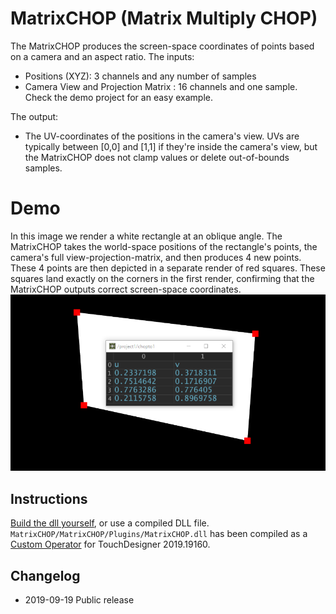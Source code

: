 # MatrixCHOP (Matrix Multiply CHOP)
The MatrixCHOP produces the screen-space coordinates of points based on a camera and an aspect ratio. The inputs:

* Positions (XYZ): 3 channels and any number of samples
* Camera View and Projection Matrix : 16 channels and one sample. Check the demo project for an easy example.

The output:

* The UV-coordinates of the positions in the camera's view. UVs are typically between [0,0] and [1,1] if they're inside the camera's view, but the MatrixCHOP does not clamp values or delete out-of-bounds samples.

# Demo
In this image we render a white rectangle at an oblique angle. The MatrixCHOP takes the world-space positions of the rectangle's points, the camera's full view-projection-matrix, and then produces 4 new points. These 4 points are then depicted in a separate render of red squares. These squares land exactly on the corners in the first render, confirming that the MatrixCHOP outputs correct screen-space coordinates.
![](MatrixCHOP/images/demo.png)

## Instructions
[Build the dll yourself](https://docs.derivative.ca/Write_a_CPlusPlus_Plugin), or use a compiled DLL file. `MatrixCHOP/MatrixCHOP/Plugins/MatrixCHOP.dll` has been compiled as a [Custom Operator](https://docs.derivative.ca/Custom_Operators) for TouchDesigner 2019.19160.

## Changelog
* 2019-09-19 Public release
